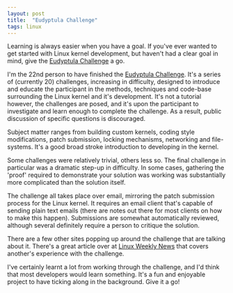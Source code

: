 ```yaml
---
layout: post
title:  "Eudyptula Challenge"
tags: linux
---
```


Learning is always easier when you have a goal. If you've ever wanted to get started with Linux kernel development, but haven't had a clear goal in mind, give the [Eudyptula Challenge][eudyptula] a go. 

I'm the 22nd person to have finished the [Eudyptula Challenge][eudyptula]. It's a series of (currently 20) challenges, increasing in difficulty, designed to introduce and educate the participant in the methods, techniques and code-base surrounding the Linux kernel and it's development. It's not a tutorial however, the challenges are posed, and it's upon the participant to investigate and learn enough to complete the challenge. As a result, public discussion of specific questions is discouraged. 

Subject matter ranges from building custom kernels, coding style modifications, patch submission, locking mechanisms, networking and file-systems. It's a good broad stroke introduction to developing in the kernel.

Some challenges were relatively trivial, others less so. The final challenge in particular was a dramatic step-up in difficulty. In some cases, gathering the 'proof' required to demonstrate your solution was working was substantially more complicated than the solution itself.

The challenge all takes place over email, mirroring the patch submission process for the Linux kernel. It requires an email client that's capable of sending plain text emails (there are notes out there for most clients on how to make this happen). Submissions are somewhat automatically reviewed, although several definitely require a person to critique the solution. 

There are a few other sites popping up around the challenge that are talking about it. There's a great article over at [Linux Weekly News][lwn] that covers another's experience with the challenge. 

I've certainly learnt a lot from working through the challenge, and I'd think that most developers would learn something. It's a fun and enjoyable project to have ticking along in the background. Give it a go!

[eudyptula]: http://eudyptula-challenge.org
[lwn]: http://lwn.net/Articles/599231/
